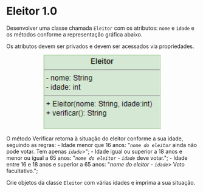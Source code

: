 <h1>Eleitor 1.0</h1>

<p>Desenvolver uma classe chamada <code>Eleitor</code> com os atributos: <code>nome</code> e <code>idade</code>
e os métodos conforme a representação gráfica abaixo.</p>
<p>Os atributos devem ser privados e devem ser acessados via propriedades.</p>

<p align=center>
    <img src="./img/diagrama.png">
</p>

<p>O método Verificar retorna à situação do eleitor conforme a sua idade, seguindo as regras:
- Idade menor que 16 anos: "<i><code>nome do eleitor</code></i> ainda não pode votar. Tem apenas <i><code>idade</code></i>>";
- Idade igual ou superior a 18 anos e menor ou igual a 65 anos: "<i><code>nome do eleitor</code></i> - <i><code>idade</code></i> deve votar.";
- Idade entre 16 e 18 anos e superior a 65 anos: "<i>nome do eleitor</i> - <i><code>idade</code></i>> Voto facultativo.";</p>

<p>Crie objetos da classe <code>Eleitor</code> com várias idades e imprima a sua situação.</p>